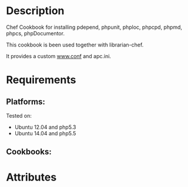 Description
===========

Chef Cookbook for installing pdepend, phpunit, phploc, phpcpd, phpmd, phpcs, phpDocumentor.

This cookbook is been used together with librarian-chef.

It provides a custom www.conf and apc.ini.

Requirements
============

## Platforms:

Tested on:

* Ubuntu 12.04 and php5.3
* Ubuntu 14.04 and php5.5

## Cookbooks:

Attributes
==========
